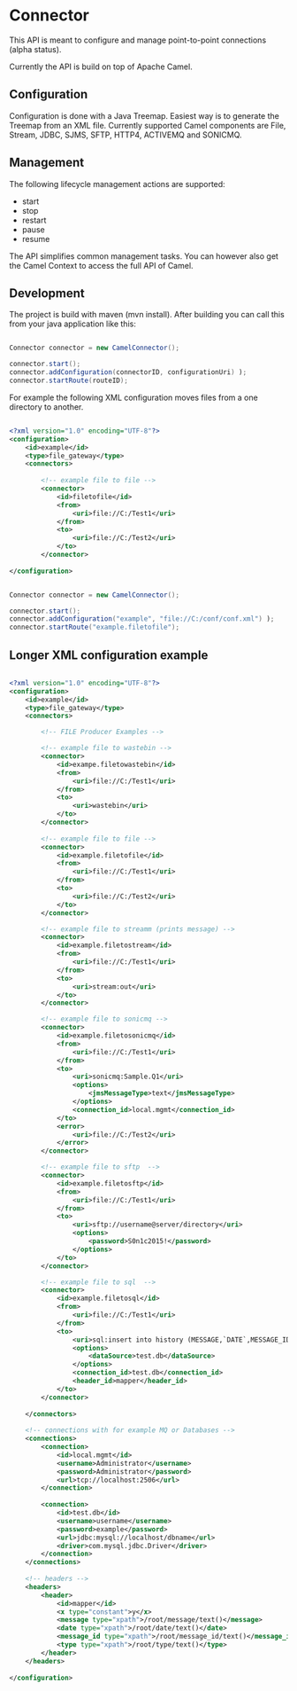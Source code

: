 # Connector
This API is meant to configure and manage point-to-point connections (alpha status).

Currently the API is build on top of Apache Camel. 

## Configuration

Configuration is done with a Java Treemap. Easiest way is to generate the Treemap from an XML file. Currently supported
Camel components are File, Stream, JDBC, SJMS, SFTP, HTTP4, ACTIVEMQ and SONICMQ. 

## Management

The following lifecycle management actions are supported:

* start
* stop
* restart
* pause
* resume

The API simplifies common management tasks. You can however also get the Camel Context to access the full API of Camel.

## Development

The project is build with maven (mvn install). After building you can call this from your java application like this: 

```java

Connector connector = new CamelConnector();

connector.start();
connector.addConfiguration(connectorID, configurationUri) );
connector.startRoute(routeID);

```

For example the following XML configuration moves files from a one directory to another.

```xml

<?xml version="1.0" encoding="UTF-8"?>
<configuration>
	<id>example</id>
	<type>file_gateway</type>
	<connectors>
		
		<!-- example file to file --> 		
		<connector>
			<id>filetofile</id>
			<from>
				<uri>file://C:/Test1</uri>
			</from>
			<to>
				<uri>file://C:/Test2</uri>
			</to>
		</connector>
		
</configuration>

```

```java

Connector connector = new CamelConnector();

connector.start();
connector.addConfiguration("example", "file://C:/conf/conf.xml") );
connector.startRoute("example.filetofile");

```

## Longer XML configuration example

```xml

<?xml version="1.0" encoding="UTF-8"?>
<configuration>
	<id>example</id>
	<type>file_gateway</type>
	<connectors>

		<!-- FILE Producer Examples -->

		<!-- example file to wastebin -->
		<connector>
			<id>exampe.filetowastebin</id>
			<from>
				<uri>file://C:/Test1</uri>
			</from>
			<to>
				<uri>wastebin</uri>
			</to>	
		</connector>
		
		<!-- example file to file --> 		
		<connector>
			<id>example.filetofile</id>
			<from>
				<uri>file://C:/Test1</uri>
			</from>
			<to>
				<uri>file://C:/Test2</uri>
			</to>
		</connector>

		<!-- example file to streamm (prints message) --> 		
		<connector>
			<id>example.filetostream</id>
			<from>
				<uri>file://C:/Test1</uri>
			</from>
			<to>
				<uri>stream:out</uri>
			</to>
		</connector>

		<!-- example file to sonicmq --> 		
		<connector>
			<id>example.filetosonicmq</id>
			<from>
				<uri>file://C:/Test1</uri>
			</from>
			<to>
				<uri>sonicmq:Sample.Q1</uri>
				<options>
					<jmsMessageType>text</jmsMessageType>
				</options>
				<connection_id>local.mgmt</connection_id>
			</to>
			<error>
				<uri>file://C:/Test2</uri>
			</error>
		</connector>

		<!-- example file to sftp  -->
		<connector>
			<id>example.filetosftp</id>
			<from>
				<uri>file://C:/Test1</uri>
			</from>			
			<to>
				<uri>sftp://username@server/directory</uri>
				<options>
					<password>S0n1c2015!</password>
				</options>
			</to>	
		</connector>

		<!-- example file to sql  -->
		<connector>
			<id>example.filetosql</id>
			<from>
				<uri>file://C:/Test1</uri>
			</from>			
			<to>
				<uri>sql:insert into history (MESSAGE,`DATE`,MESSAGE_ID,TYPE) values (:#message,:#date,:#message_id,:#type)</uri>
				<options>
					<dataSource>test.db</dataSource>					
				</options>
				<connection_id>test.db</connection_id>
				<header_id>mapper</header_id>
			</to>	
		</connector>
					
	</connectors>
	
	<!-- connections with for example MQ or Databases -->
	<connections>
		<connection>
			<id>local.mgmt</id>
			<username>Administrator</username>
			<password>Administrator</password>
			<url>tcp://localhost:2506</url>
		</connection>
		
		<connection>
			<id>test.db</id>
			<username>username</username>
			<password>example</password>
			<url>jdbc:mysql://localhost/dbname</url>
			<driver>com.mysql.jdbc.Driver</driver>
		</connection>		
	</connections>
	
	<!-- headers -->
	<headers>
		<header>
			<id>mapper</id>
			<x type="constant">y</x>
			<message type="xpath">/root/message/text()</message>
			<date type="xpath">/root/date/text()</date>
			<message_id type="xpath">/root/message_id/text()</message_id>
			<type type="xpath">/root/type/text()</type>
		</header>
	</headers>
		
</configuration>
```
